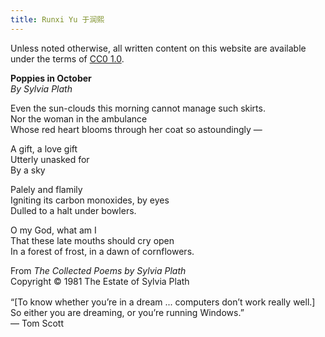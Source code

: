 ```yaml
---
title: Runxi Yu 于润熙
---
```


Unless noted otherwise, all written content on this website are available under
the terms of [CC0 1.0](./cc0-1.0/).

<section>
<div class="literary poem">
<b>Poppies in October</b><br/>
<i>By Sylvia Plath</i>

Even the sun-clouds this morning cannot manage such skirts.<br/>
Nor the woman in the ambulance<br/>
Whose red heart blooms through her coat so astoundingly &mdash;

A gift, a love gift<br/>
Utterly unasked for<br/>
By a sky

Palely and flamily<br/>
Igniting its carbon monoxides, by eyes<br/>
Dulled to a halt under bowlers.

O my God, what am I<br/>
That these late mouths should cry open<br/>
In a forest of frost, in a dawn of cornflowers.
</div>

From *The Collected Poems by Sylvia Plath*<br/>
Copyright © 1981 The Estate of Sylvia Plath
</section>

<section style="margin-top: 1rem">
<p>
&ldquo;[To know whether you&rsquo;re in a dream ... computers don&rsquo;t work really well.] So either you are dreaming, or you&rsquo;re running Windows.&rdquo;<br />
&mdash; Tom Scott
</p>
</section>

